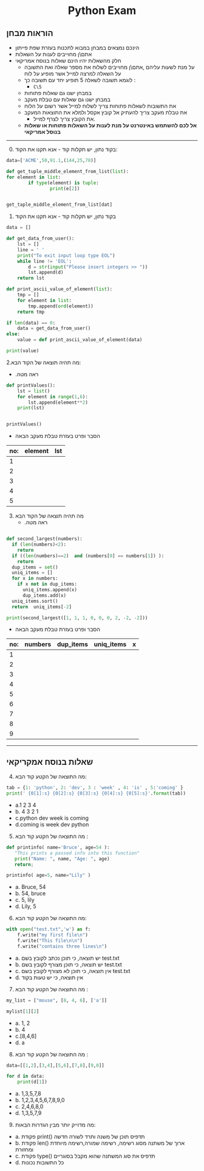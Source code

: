 <center>

# Python Exam

</center>

## הוראות מבחן

- הינכם נמצאים במבחן במבוא לתכנות בעזרת שפת פייתון 
- אתם\ן מחוייבים לענות על השאלות
- חלק מהשאלות יהיו הינם שאלות בנוסח אמריקאי
  - על מנת לשעות עליהם ,אתם\ן מחוייבים לשלוח את מספר שאלה ואת התשובה על השאלה למרצה למייל אשר מופיע על לוח
  - לוגמא תשובה לשאלה 5 תופיע יחד עם תשובה כך :
    - `C\5`
  - במבחן ישנו גם שאלות פתוחות  
  - במבחן ישנו גם שאלות עם טבלת מעקב
  - את התשובות לשאלות פתוחות צריך לשלוח למייל אשר רשום על הלוח
  - את טבלת מעקב צריך להעתיק אל קובץ אקסל ולמלא את התוצאות המעקב
    - את הקובץ צריך לצרף למייל.
  - **__אל לכם להשתמש באינטרנט על מנת לענות על השאלות פתוחות או שאלות בנוסל אמריקאי__**

---

0. בקוד נתון, יש תקלות קוד - אנא תקנו את הקוד:

```py
data=['ACME',50,91.1,(144,25,78)]

def get_tuple_middle_element_from_list(list):
for element in list:
        if type(element) is tuple:
                print(e[2])


get_taple_middle_element_from_list[dat]

```
<!-- 
 def get_tuple_middle_element_from_list(list):
    ...:     for element in list:
    ...:         if type(element) is tuple:
    ...:             print(element[1])
-->

1. בקוד נתון, יש תקלות קוד - אנא תקנו את הקוד

```py
data = []

def get_data_from_user():
    lst = []
    line = ' '
    print("To exit input loop type EOL")
    while line != 'EOL':
        d = str(input("Please insert integers >> "))
        lst.append(d)
    return lst

def print_ascii_value_of_element(list):
    tmp = []
    for element in list:
        tmp.append(ord(element))
    return tmp

if len(data) == 0:
    data = get_data_from_user()
else:
    value = def print_ascii_value_of_element(data)

print(value)

```

2.מה תהיה תוצאה של הקוד הבא:
  - .ראה מטה

```py
def printValues():
    lst = list()
    for element in range(1,6):
        lst.append(element**2)
    print(lst)


printValues()
```
  - הסבר ופרט בעזרת טבלת מעקב הבאה


no:| element  | lst
--| -- | --
1 |    |
2 |    |
3 |    |
4 |    |
5 |    |


3. מה תהיה תוצאה של הקוד הבא
   -  .ראה מטה
```py

def second_largest(numbers):
  if (len(numbers)<2):
    return 
  if ((len(numbers)==2)  and (numbers[0] == numbers[1]) ):
    return
  dup_items = set()
  uniq_items = []
  for x in numbers:
    if x not in dup_items:
      uniq_items.append(x)
      dup_items.add(x)
  uniq_items.sort()
  return  uniq_items[-2]  

print(second_largest([1, 1, 1, 0, 0, 0, 2, -2, -2]))


```

   - הסבר ופרט בעזרת טבלת מעקב הבאה

no: |  numbers | dup_items | uniq_items | x
--- | -------- | --------- | ---------- | --
1| | | |
2| | | |
3| | | |
4| | | |
5| | | |
6| | | |
7| | | |
8| | | |
9| | | |


---

## שאלות בנוסח אמקריקאי

4. מה התוצאה של הקטע קוד הבא:

```py
tab = {1: 'python', 2: 'dev', 3 : 'week' , 4: 'is' , 5:'coming' } 
print(' {0[1]:s} {0[2]:s} {0[3]:s} {0[4]:s} {0[5]:s}'.format(tab)) 
```

- a.1 2 3 4
- b. 4 3 2 1
- c.python dev week is coming
- d.coming is week dev python

5. מה התוצאה של הקטע קוד הבא :

```py
def printinfo( name='Bruce', age=54 ):
   "This prints a passed info into this function"
   print("Name: ", name, "Age: ", age)
   return;

printinfo( age=5, name="Lily" )

```

- a. Bruce, 54
- b. 54, bruce
- c. 5, lily
- d. Lily, 5


6. מה התוצאה של הקטע קוד הבא:

```py
with open("test.txt",'w') as f:
    f.write("my first file\n")
    f.write("This file\n\n")
    f.write("contains three lines\n")
```

- a. יש תוצאה, כי תוכן נכתב לקובץ בשם test.txt
- b. יש תוצאה, כי תוכן מצורף לקובץ בשם test.txt 
- c. אין תוצאה, כי תוכן לא מצורף לקובץ בשם test.txt
- d. אין תוצאה, כי יש טעות בקוד

7. מה התוצאה של הקטע קוד הבא :

```py
my_list = ["mouse", [8, 4, 6], ['a']]

mylist[1][2]
```

- a. 1, 2
- b. 4
- c.[8,4,6]
- d. a

8. מה התוצאה של הקטע קוד הבא :

```py
data=[[1,2],[3,4],[5,6],[7,8],[9,0]]

for d in data:
    print(d[1])

```

- a. 1,3,5,7,8
- b. 1,2,3,4,5,6,7,8,9,0
- c. 2,4,6,8,0
- d. 1,3,5,7,9


9. מה מדוייק יותר מבין הגדרות הבאות:

- a. פקודת print() תדפיס תוכן של משנה ותרד לשורה חדשה
- b. פקודת len() ארוך של משתנה מסוג רשימה, רשימה שמורה,רשימה מיוחדת ומחזורת
- c. פקודת type() תדפיס את סוג המשתנה שהוא מקבל בסוגריים
- d. כל התשובות נכונות